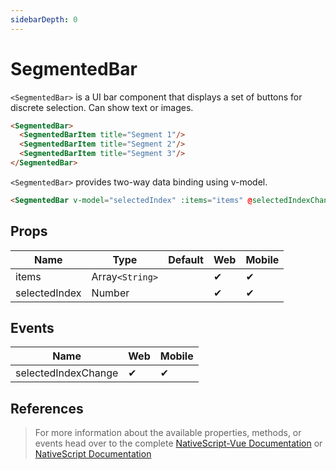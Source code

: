 ```yaml
---
sidebarDepth: 0
---
```


# SegmentedBar

`<SegmentedBar>` is a UI bar component that displays a set of buttons for discrete selection. Can show text or images.

<DocExampleBox codeBox="https://codesandbox.io/s/8o0v3jyl9?module=%2Fsrc%2FApp.vue">

```html
<SegmentedBar>
  <SegmentedBarItem title="Segment 1"/>
  <SegmentedBarItem title="Segment 2"/>
  <SegmentedBarItem title="Segment 3"/>
</SegmentedBar>
```

<SegmentedBarDoc />
</DocExampleBox>

`<SegmentedBar>` provides two-way data binding using v-model.

```html
<SegmentedBar v-model="selectedIndex" :items="items" @selectedIndexChanged="changed" />
```

## Props

| Name          | Type            | Default | Web | Mobile |
| ------------- | --------------- | ------- | --- | ------ |
| items         | Array`<String>` |         | ✔   | ✔      |
| selectedIndex | Number          |         | ✔   | ✔      |

## Events

| Name                | Web | Mobile |
| ------------------- | --- | ------ |
| selectedIndexChange | ✔   | ✔      |

## References

> For more information about the available properties, methods, or events head over to the complete [NativeScript-Vue Documentation](https://nativescript-vue.org/en/docs/elements/components/segmented-bar/)
> or [NativeScript Documentation](https://docs.nativescript.org/api-reference/modules/_ui_segmented_bar_)
